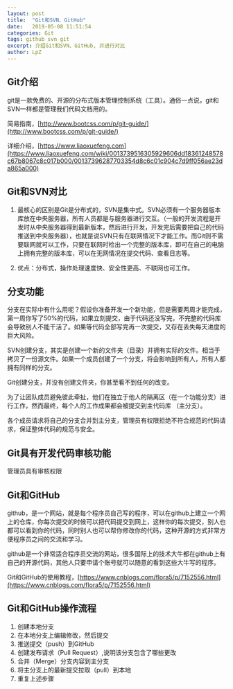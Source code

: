 ```yaml
---
layout: post
title:  "Git和SVN、GitHub"
date:   2019-05-08 11:51:54
categories: Git
tags: github svn git
excerpt: 介绍Git和SVN、GitHub, 并进行对比
author: LpZ
---
```


## Git介绍
git是一款免费的、开源的分布式版本管理控制系统（工具）。通俗一点说，git和SVN一样都是管理我们代码文档用的。

简易指南，[http://www.bootcss.com/p/git-guide/](http://www.bootcss.com/p/git-guide/)

详细介绍，[https://www.liaoxuefeng.com](https://www.liaoxuefeng.com/wiki/0013739516305929606dd18361248578c67b8067c8c017b000/00137396287703354d8c6c01c904c7d9ff056ae23da865a000)

## Git和SVN对比
1. 最核心的区别是Git是分布式的，SVN是集中式。SVN必须有一个服务器版本库放在中央服务器，所有人员都是与服务器进行交互。（一般的开发流程是开发时从中央服务器得到最新版本，然后进行开发，开发完后需要把自己的代码推送到中央服务器），也就是说SVN只有在联网情况下才能工作。而Git则不需要联网就可以工作，只要在联网时检出一个完整的版本库，即可在自己的电脑上拥有完整的版本库，可以在无网情况在提交代码、查看日志等。

2. 优点：分布式，操作处理速度快、安全性更高、不联网也可工作。

## 分支功能
分支在实际中有什么用呢？假设你准备开发一个新功能，但是需要两周才能完成，第一周你写了50%的代码，如果立刻提交，由于代码还没写完，不完整的代码库会导致别人不能干活了。如果等代码全部写完再一次提交，又存在丢失每天进度的巨大风险。

SVN创建分支，其实是创建一个新的文件夹（目录）并拥有实际的文件。相当于拷贝了一份源文件。如果一个成员创建了一个分支，将会影响到所有人，所有人都拥有同样的分支。

Git创建分支，并没有创建文件夹，你甚至看不到任何的改变。

为了让团队成员避免彼此牵扯，他们在独立于他人的隔离区（在一个功能分支）进行工作，然而最终，每个人的工作成果都会被提交到主代码库 （主分支）。

各个成员请求将自己的分支合并到主分支，管理员有权限拒绝不符合规范的代码请求，保证整体代码的规范与安全。

## Git具有开发代码审核功能
管理员具有审核权限

## Git和GitHub
github，是一个网站，就是每个程序员自己写的程序，可以在github上建立一个网上的仓库，你每次提交的时候可以把代码提交到网上，这样你的每次提交，别人也都可以看到你的代码，同时别人也可以帮你修改你的代码，这种开源的方式非常方便程序员之间的交流和学习。

github是一个非常适合程序员交流的网站，很多国际上的技术大牛都在github上有自己的开源代码，其他人只要申请个账号就可以随意的看到这些大牛写的程序。

Git和GitHub的使用教程，[https://www.cnblogs.com/flora5/p/7152556.html](https://www.cnblogs.com/flora5/p/7152556.html)

## Git和GitHub操作流程
1. 创建本地分支
2. 在本地分支上编辑修改，然后提交
3. 推送提交（push）到GitHub
4. 创建发布请求（Pull Request）,说明该分支包含了哪些更改
5. 合并（Merge）分支内容到主分支
6. 将主分支上的最新提交拉取（pull）到本地
7. 重复上述步骤